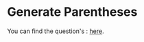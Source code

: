 # Generate Parentheses

You can find the question's :
<a href="https://leetcode.com/problems/merge-k-sorted-lists/description/">here</a>.
